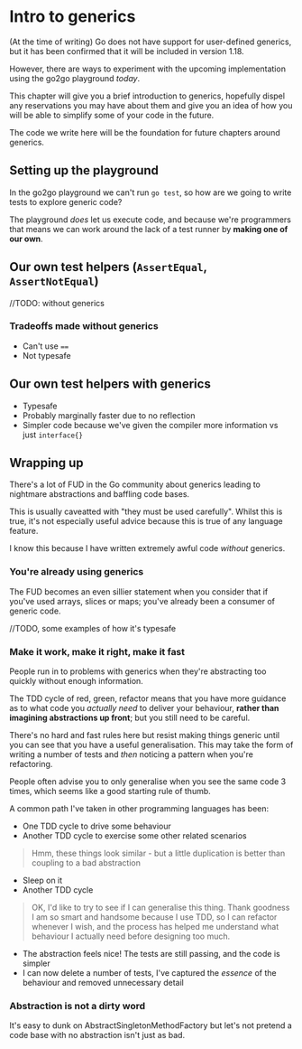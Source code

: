 # Intro to generics

(At the time of writing) Go does not have support for user-defined generics, but it has been confirmed that it will be included in version 1.18.

However, there are ways to experiment with the upcoming implementation using the go2go playground _today_.

This chapter will give you a brief introduction to generics, hopefully dispel any reservations you may have about them and give you an idea of how you will be able to simplify some of your code in the future.

The code we write here will be the foundation for future chapters around generics.

## Setting up the playground

In the go2go playground we can't run `go test`, so how are we going to write tests to explore generic code?

The playground _does_ let us execute code, and because we're programmers that means we can work around the lack of a test runner by **making one of our own**.

## Our own test helpers (`AssertEqual`, `AssertNotEqual`)

//TODO: without generics

### Tradeoffs made without generics

- Can't use `==`
- Not typesafe

## Our own test helpers with generics

- Typesafe
- Probably marginally faster due to no reflection
- Simpler code because we've given the compiler more information vs just `interface{}`

## Wrapping up

There's a lot of FUD in the Go community about generics leading to nightmare abstractions and baffling code bases.

This is usually caveatted with "they must be used carefully". Whilst this is true, it's not especially useful advice because this is true of any language feature.

I know this because I have written extremely awful code _without_ generics.

### You're already using generics

The FUD becomes an even sillier statement when you consider that if you've used arrays, slices or maps; you've already been a consumer of generic code.

//TODO, some examples of how it's typesafe

### Make it work, make it right, make it fast

People run in to problems with generics when they're abstracting too quickly without enough information.

The TDD cycle of red, green, refactor means that you have more guidance as to what code you _actually need_ to deliver your behaviour, **rather than imagining abstractions up front**; but you still need to be careful.

There's no hard and fast rules here but resist making things generic until you can see that you have a useful generalisation. This may take the form of writing a number of tests and _then_ noticing a pattern when you're refactoring.

People often advise you to only generalise when you see the same code 3 times, which seems like a good starting rule of thumb.

A common path I've taken in other programming languages has been:

- One TDD cycle to drive some behaviour
- Another TDD cycle to exercise some other related scenarios

> Hmm, these things look similar - but a little duplication is better than coupling to a bad abstraction

- Sleep on it
- Another TDD cycle

> OK, I'd like to try to see if I can generalise this thing. Thank goodness I am so smart and handsome because I use TDD, so I can refactor whenever I wish, and the process has helped me understand what behaviour I actually need before designing too much.

- The abstraction feels nice! The tests are still passing, and the code is simpler
- I can now delete a number of tests, I've captured the _essence_ of the behaviour and removed unnecessary detail


### Abstraction is not a dirty word

It's easy to dunk on AbstractSingletonMethodFactory but let's not pretend a code base with no abstraction isn't just as bad.
